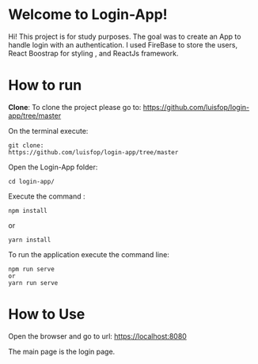 # Welcome to Login-App!

Hi! 
This project is for study purposes. The goal was to create an App to handle login with an authentication.
I used FireBase to store the users, React Boostrap for styling , and ReactJs framework.


# How to run

**Clone**: To clone the project please go to: https://github.com/luisfop/login-app/tree/master

On the terminal execute:

```
git clone: 
https://github.com/luisfop/login-app/tree/master
```

Open the Login-App folder:

```
cd login-app/

```

Execute the command :

```
npm install

```

or

```
yarn install

```

To run the application execute the command line:

```
npm run serve
or
yarn run serve

```


# How to Use

Open the browser and go to url:  [https://localhost:8080](https://localhost:8080/)

The main page is the login page.
